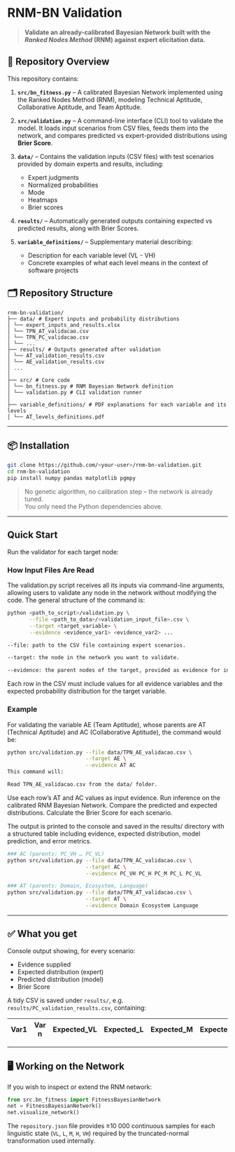 # **RNM-BN Validation**

> **Validate an already-calibrated Bayesian Network built with the _Ranked Nodes Method_ (RNM) against expert elicitation data.**

## 📄 Repository Overview

This repository contains:

1. **`src/bn_fitness.py`** – A calibrated Bayesian Network implemented using the Ranked Nodes Method (RNM), modeling Technical Aptitude, Collaborative Aptitude, and Team Aptitude.  

2. **`src/validation.py`** – A command-line interface (CLI) tool to validate the model. It loads input scenarios from CSV files, feeds them into the network, and compares predicted vs expert-provided distributions using **Brier Score**.

3. **`data/`** – Contains the validation inputs (CSV files) with test scenarios provided by domain experts and results, including:
   - Expert judgments
   - Normalized probabilities
   - Mode
   - Heatmaps
   - Brier scores

4. **`results/`** – Automatically generated outputs containing expected vs predicted results, along with Brier Scores.

5. **`variable_definitions/`** – Supplementary material describing:
   - Description for each variable level  (VL - VH)
   - Concrete examples of what each level means in the context of software projects

## 🗂️ Repository Structure

```
rnm-bn-validation/
├── data/ # Expert inputs and probability distributions
│ └── expert_inputs_and_results.xlsx
│ └── TPN_AT_validacao.csv
│ └── TPN_PC_validacao.csv
│ └── ...
├── results/ # Outputs generated after validation
│ └── AT_validation_results.csv
│ └── AE_validation_results.csv
│ ...
│
├── src/ # Core code
│ └── bn_fitness.py # RNM Bayesian Network definition
│ └── validation.py # CLI validation runner
│
├── variable_definitions/ # PDF explanations for each variable and its levels
│ └── AT_levels_definitions.pdf
```
---

## 📦 Installation

```bash
git clone https://github.com/<your-user>/rnm-bn-validation.git
cd rnm-bn-validation
pip install numpy pandas matplotlib pgmpy
```

> No genetic algorithm, no calibration step – the network is already tuned.  
> You only need the Python dependencies above.

---

## Quick Start

Run the validator for each target node:

### How Input Files Are Read
The validation.py script receives all its inputs via command-line arguments, allowing users to validate any node in the network without modifying the code. The general structure of the command is:
```bash
python <path_to_script>/validation.py \
       --file <path_to_data>/<validation_input_file>.csv \
       --target <target_variable> \
       --evidence <evidence_var1> <evidence_var2> ...

--file: path to the CSV file containing expert scenarios.

--target: the node in the network you want to validate.

--evidence: the parent nodes of the target, provided as evidence for inference.
```
Each row in the CSV must include values for all evidence variables and the expected probability distribution for the target variable.

### Example
For validating the variable AE (Team Aptitude), whose parents are AT (Technical Aptitude) and AC (Collaborative Aptitude), the command would be:
```bash
python src/validation.py --file data/TPN_AE_validacao.csv \
                         --target AE \
                         --evidence AT AC
This command will:

Read TPN_AE_validacao.csv from the data/ folder.
```
Use each row’s AT and AC values as input evidence. Run inference on the calibrated RNM Bayesian Network. Compare the predicted and expected distributions.
Calculate the Brier Score for each scenario.

The output is printed to the console and saved in the results/ directory with a structured table including evidence, expected distribution, model prediction, and error metrics.

```bash
### AC (parents: PC_VH … PC_VL)
python src/validation.py --file data/TPN_AC_validacao.csv \
                         --target AC \
                         --evidence PC_VH PC_H PC_M PC_L PC_VL

### AT (parents: Domain, Ecosystem, Language)
python src/validation.py --file data/TPN_AT_validacao.csv \
                         --target AT \
                         --evidence Domain Ecosystem Language
```
---
## ✅ What you get

Console output showing, for every scenario:

- Evidence supplied  
- Expected distribution (expert)  
- Predicted distribution (model)  
- Brier Score

A tidy CSV is saved under `results/`, e.g. `results/PC_validation_results.csv`, containing:

| Var1 | Var n | Expected_VL | Expected_L | Expected_M | Expected_H | Expected_VH | Calculated_VL | … | Brier_Score |
|-----|-----|--------------|------------|------------|------------|--------------|----------------|---|--------------|

---

## 🖥️ Working on the Network

If you wish to inspect or extend the RNM network:

```python
from src.bn_fitness import FitnessBayesianNetwork
net = FitnessBayesianNetwork()
net.visualize_network()
```

The `repository.json` file provides ≥10 000 continuous samples for each linguistic state (`VL`, `L`, `M`, `H`, `VH`) required by the truncated-normal transformation used internally.
 
